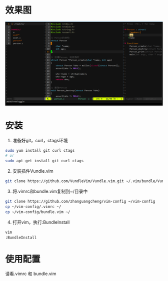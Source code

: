 # 效果图

![效果图](preview.png)


# 安装

1. 准备好git，curl，ctags环境

```bash
sudo yum install git curl ctags
# or
sudo apt-get install git curl ctags
```

2. 安装插件Vundle.vim

```bash
git clone https://github.com/VundleVim/Vundle.vim.git ~/.vim/bundle/Vundle.vim
```

3. 将.vimrc和bundle.vim复制到~/目录中

```bash
git clone https://github.com/zhanguangcheng/vim-config ~/vim-config
cp ~/vim-config/.vimrc ~/
cp ~/vim-config/bundle.vim ~/
```

4. 打开vim，执行:BundleInstall

```bash
vim
:BundleInstall
```

# 使用配置

请看.vimrc 和 bundle.vim
